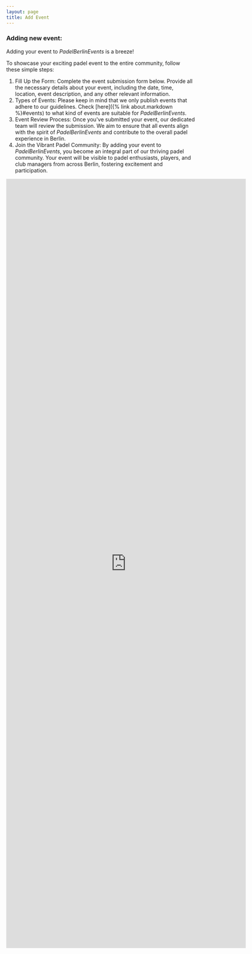 ```yaml
---
layout: page
title: Add Event
---
```


### Adding new event:


Adding your event to *PadelBerlinEvents* is a breeze! 

To showcase your exciting padel event to the entire community, follow these simple steps:

1. Fill Up the Form: Complete the event submission form below. Provide all the necessary details about your event, including the date, time, location, event description, and any other relevant information. 
2. Types of Events: Please keep in mind that we only publish events that adhere to our guidelines. Check [here]({% link about.markdown %}#events) to  what kind of events are suitable for *PadelBerlinEvents*.
3. Event Review Process: Once you've submitted your event, our dedicated team will review the submission. We aim to ensure that all events align with the spirit of *PadelBerlinEvents* and contribute to the overall padel experience in Berlin.
4. Join the Vibrant Padel Community: By adding your event to *PadelBerlinEvents*, you become an integral part of our thriving padel community. Your event will be visible to padel enthusiasts, players, and club managers from across Berlin, fostering excitement and participation.

<iframe src="https://docs.google.com/forms/d/e/1FAIpQLSfxBYtH-ARdl4yfBVtVtb5cnlL_b_D0DObk7KiXBtGX_hs3AA/viewform?embedded=true" width="640" height="2050" frameborder="0" marginheight="0" marginwidth="0">Loading…</iframe>
